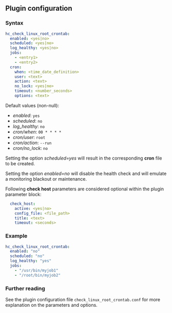 ## Plugin configuration

### Syntax

```yaml
hc_check_linux_root_crontab:
  enabled: <yes|no>
  scheduled: <yes|no>
  log_healthy: <yes|no>
  jobs:
    - <entry1>
    - <entry2>
  cron:
    when: <time_date_definition>
    user: <text>
    action: <text>
    no_lock: <yes|no>
    timeout: <number_seconds>
    options: <text>
```

Default values (non-null):
* *enabled*: `yes`
* *scheduled*: `no`
* *log_healthy*: `no`
* *cron/when*: `00 * * * *`
* *cron/user*: `root`
* *cron/action*: `--run`
* *cron/no_lock*: `no`

Setting the option *scheduled=yes* will result in the corresponding **cron** file to be created.

Setting the option *enabled=no* will disable the health check and will emulate a monitoring blackout or maintenance.

Following **check host** parameters are considered optional within the plugin parameter block:

```yaml
  check_host:
    active: <yes|no>
    config_file: <file_path>
    title: <text>
    timeout: <seconds>
```

### Example

```yaml
hc_check_linux_root_crontab:
  enabled: "no"
  scheduled: "no"    
  log_healthy: "yes"
  jobs:
    - "/usr/bin/myjob1"
    - "/root/bin/myjob2"  
```

### Further reading

See the plugin configuration file `check_linux_root_crontab.conf` for more explanation on the parameters and options.
